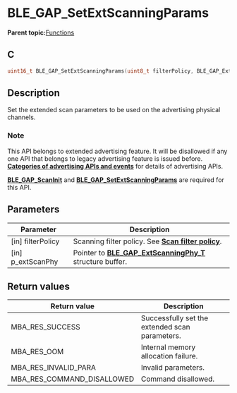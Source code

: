 # BLE\_GAP\_SetExtScanningParams

**Parent topic:**[Functions](GUID-D235316A-5434-4ADA-AEF5-10D073D0126B.md)

## C

```c
uint16_t BLE_GAP_SetExtScanningParams(uint8_t filterPolicy, BLE_GAP_ExtScanningPhy_T *p_extScanPhy);
```

## Description

Set the extended scan parameters to be used on the advertising physical channels.

### Note

This API belongs to extended advertising feature. It will be disallowed if any one API that belongs to legacy advertising feature is issued before. **[Categories of advertising APIs and events](GUID-FD421446-446E-4881-8545-936E69D4C93F.md)** for details of advertising APIs.

**[BLE\_GAP\_ScanInit](GUID-99A5150A-D68F-4BBC-9CCB-B091E1EDFF55.md)** and **[BLE\_GAP\_SetExtScanningParams](GUID-13A6B45F-81F1-42A4-8FEC-D1FD6E073882.md)** are required for this API.

## Parameters

|Parameter|Description|
|---------|-----------|
|\[in\] filterPolicy|Scanning filter policy. See **[Scan filter policy](GUID-50B09164-637F-40A5-A406-BF6625422756.md)**.|
|\[in\] p\_extScanPhy|Pointer to **[BLE\_GAP\_ExtScanningPhy\_T](GUID-380DE040-4C48-4734-B9FB-1EDDA41A6730.md)** structure buffer.|

## Return values

|Return value|Description|
|------------|-----------|
|MBA\_RES\_SUCCESS|Successfully set the extended scan parameters.|
|MBA\_RES\_OOM|Internal memory allocation failure.|
|MBA\_RES\_INVALID\_PARA|Invalid parameters.|
|MBA\_RES\_COMMAND\_DISALLOWED|Command disallowed.|

